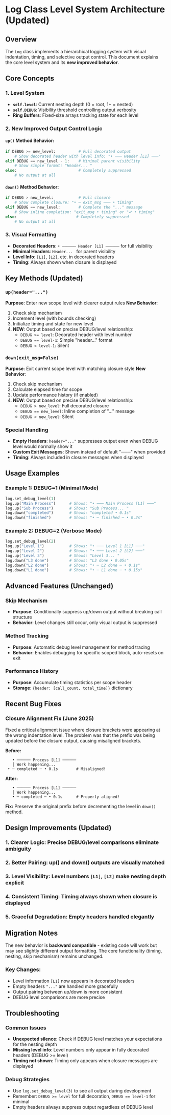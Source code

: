 # Log Class Level System Architecture (Updated)

## Overview
The `Log` class implements a hierarchical logging system with visual indentation, timing, and selective output control. This document explains the core level system and its **new improved behavior**.

## Core Concepts

### 1. Level System
- **`self.level`**: Current nesting depth (0 = root, 1+ = nested)
- **`self.DEBUG`**: Visibility threshold controlling output verbosity
- **Ring Buffers**: Fixed-size arrays tracking state for each level

### 2. New Improved Output Control Logic

#### `up()` Method Behavior:
```python
if DEBUG >= new_level:          # Full decorated output
    # Show decorated header with level info: "• ─── Header [L1] ───"
elif DEBUG == new_level - 1:    # Minimal parent visibility
    # Show simple format: "Header... "
else:                           # Completely suppressed
    # No output at all
```

#### `down()` Method Behavior:
```python
if DEBUG > new_level:           # Full closure
    # Show complete closure: "• ─ exit_msg ─── • timing"
elif DEBUG == new_level:        # Complete the "..." message
    # Show inline completion: "exit_msg • timing" or "✔ • timing"
else:                          # Completely suppressed
    # No output at all
```

### 3. Visual Formatting
- **Decorated Headers**: `• ────── Header [L1] ──────` for full visibility
- **Minimal Headers**: `Header... ` for parent visibility
- **Level Info**: `[L1]`, `[L2]`, etc. in decorated headers
- **Timing**: Always shown when closure is displayed

## Key Methods (Updated)

### `up(header="...")` 
**Purpose**: Enter new scope level with clearer output rules
**New Behavior**:
1. Check skip mechanism
2. Increment level (with bounds checking)
3. Initialize timing and state for new level
4. **NEW**: Output based on precise DEBUG/level relationship:
   - `DEBUG >= level`: Decorated header with level number
   - `DEBUG == level-1`: Simple "header..." format
   - `DEBUG < level-1`: Silent

### `down(exit_msg=False)`
**Purpose**: Exit current scope level with matching closure style
**New Behavior**:
1. Check skip mechanism
2. Calculate elapsed time for scope
3. Update performance history (if enabled)
4. **NEW**: Output based on precise DEBUG/level relationship:
   - `DEBUG > new_level`: Full decorated closure
   - `DEBUG == new_level`: Inline completion of "..." message
   - `DEBUG < new_level`: Silent

### Special Handling
- **Empty Headers**: `header="..."` suppresses output even when DEBUG level would normally show it
- **Custom Exit Messages**: Shown instead of default "───" when provided
- **Timing**: Always included in closure messages when displayed

## Usage Examples

### Example 1: DEBUG=1 (Minimal Mode)
```python
log.set_debug_level(1)
log.up("Main Process")      # Shows: "• ─── Main Process [L1] ───"
log.up("Sub Process")       # Shows: "Sub Process... "
log.down("completed")       # Shows: "completed • 0.1s"
log.down("finished")        # Shows: "• ─ finished ─ • 0.2s"
```

### Example 2: DEBUG=2 (Verbose Mode)
```python
log.set_debug_level(2)
log.up("Level 1")           # Shows: "• ─── Level 1 [L1] ───"
log.up("Level 2")           # Shows: "• ─── Level 2 [L2] ───"
log.up("Level 3")           # Shows: "Level 3... "
log.down("L3 done")         # Shows: "L3 done • 0.05s"
log.down("L2 done")         # Shows: "• ─ L2 done ─ • 0.1s"
log.down("L1 done")         # Shows: "• ─ L1 done ─ • 0.15s"
```

## Advanced Features (Unchanged)

### Skip Mechanism
- **Purpose**: Conditionally suppress up/down output without breaking call structure
- **Behavior**: Level changes still occur, only visual output is suppressed

### Method Tracking
- **Purpose**: Automatic debug level management for method tracing
- **Behavior**: Enables debugging for specific scoped block, auto-resets on exit

### Performance History
- **Purpose**: Accumulate timing statistics per scope header
- **Storage**: `{header: [call_count, total_time]}` dictionary

## Recent Bug Fixes

### Closure Alignment Fix (June 2025)
Fixed a critical alignment issue where closure brackets were appearing at the wrong indentation level. The problem was that the prefix was being updated before the closure output, causing misaligned brackets.

**Before:**
```
   • ────── Process [L1] ──────
   │ Work happening...
 • ─ completed ─ • 0.1s        # Misaligned!
```

**After:**
```
   • ────── Process [L1] ──────
   │ Work happening...
   • ─ completed ─ • 0.1s      # Properly aligned!
```

**Fix:** Preserve the original prefix before decrementing the level in `down()` method.

## Design Improvements (Updated)

### 1. **Clearer Logic**: Precise DEBUG/level comparisons eliminate ambiguity
### 2. **Better Pairing**: up() and down() outputs are visually matched
### 3. **Level Visibility**: Level numbers `[L1]`, `[L2]` make nesting depth explicit
### 4. **Consistent Timing**: Timing always shown when closure is displayed
### 5. **Graceful Degradation**: Empty headers handled elegantly

## Migration Notes

The new behavior is **backward compatible** - existing code will work but may see slightly different output formatting. The core functionality (timing, nesting, skip mechanism) remains unchanged.

### Key Changes:
- Level information `[L1]` now appears in decorated headers
- Empty headers `"..."` are handled more gracefully
- Output pairing between up/down is more consistent
- DEBUG level comparisons are more precise

## Troubleshooting

### Common Issues
- **Unexpected silence**: Check if DEBUG level matches your expectations for the nesting depth
- **Missing level info**: Level numbers only appear in fully decorated headers (DEBUG >= level)
- **Timing not shown**: Timing only appears when closure messages are displayed

### Debug Strategies
- Use `log.set_debug_level(3)` to see all output during development
- Remember: `DEBUG >= level` for full decoration, `DEBUG == level-1` for minimal
- Empty headers always suppress output regardless of DEBUG level

